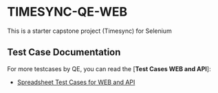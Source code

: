 # TIMESYNC-QE-WEB

This is a starter capstone project (Timesync) for Selenium

## Test Case Documentation
For more testcases by QE, you can read the [**Test Cases WEB and API**]:
* [Spreadsheet Test Cases for WEB and API](https://docs.google.com/spreadsheets/d/1HxAqmecMJeY_3OEHgBNr-HqNXHxOTveYLxnof7V-qPQ/edit#gid=416286152)
